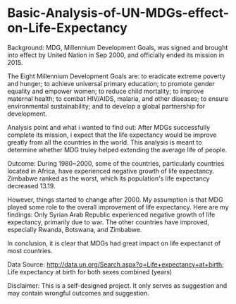 # Basic-Analysis-of-UN-MDGs-effect-on-Life-Expectancy

Background:
MDG, Millennium Development Goals, was signed and brought into effect by United Nation in Sep 2000, and officially ended its mission in 2015.

The Eight Millennium Development Goals are:
  to eradicate extreme poverty and hunger;
  to achieve universal primary education;
  to promote gender equality and empower women;
  to reduce child mortality;
  to improve maternal health;
  to combat HIV/AIDS, malaria, and other diseases;
  to ensure environmental sustainability; and
  to develop a global partnership for development.
  
Analysis point and what i wanted to find out:
After MDGs successfully complete its mission, i expect that the life expectancy would be improve greatly from all the countries in the world. This analysis is meant to determine whether MDG truley helped extending the average life of people.

Outcome:
During 1980~2000, some of the countries, particularly countries located in Africa, have experienced negative growth of life expectancy. Zimbabwe ranked as the worst, which its population's life expectancy decreased 13.19.

However, things started to change after 2000. My assumption is that MDG played some role to the overall improvement of life expectancy. Here are my findings:
Only Syrian Arab Republic experienced negative growth of life expectancy, primarily due to war. The other countries have improved, especially Rwanda, Botswana, and Zimbabwe.

In conclusion, it is clear that MDGs had great impact on life expectanct of most countries.

Data Source: http://data.un.org/Search.aspx?q=Life+expectancy+at+birth; 
              Life expectancy at birth for both sexes combined (years)
              
Disclaimer:  This is a self-designed project. It only serves as suggestion and may contain wrongful outcomes and suggestion.
